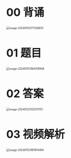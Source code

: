 # 00 背诵

<img src="https://cvp.oss-cn-shanghai.aliyuncs.com/picgo/202401031713888.png" alt="image-20240103171326831" style="zoom:50%;" />



# 01 题目

<img src="https://cvp.oss-cn-shanghai.aliyuncs.com/picgo/202401031644053.png" alt="image-20240103164415948" style="zoom:50%;" />

# 02 答案

<img src="https://cvp.oss-cn-shanghai.aliyuncs.com/picgo/202401231033800.png" alt="image-20240123103311701" style="zoom: 50%;" />



# 03 视频解析

<img src="https://cvp.oss-cn-shanghai.aliyuncs.com/picgo/202401031619599.png" alt="image-20240103161914484" style="zoom:50%;" />





